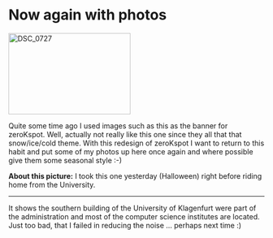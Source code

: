 # Now again with photos

<a href="http://www.flickr.com/photos/zerok/286173950/" title="Photo Sharing"><img class="figure" src="http://static.flickr.com/109/286173950_0592252988_m.jpg" width="240" height="160" alt="DSC_0727" /></a>

Quite some time ago I used images such as this as the banner for zeroKspot. Well, actually not really like this one since they all that that snow/ice/cold theme. With this redesign of zeroKspot I want to return to this habit and put some of my photos up here once again and where possible give them some seasonal style :-)

__About this picture:__ I took this one yesterday (Halloween) right before riding home from the University.

-------------------------------

 It shows the southern building of the University of Klagenfurt were part of the administration and most of the computer science institutes are located. Just too bad, that I failed in reducing the noise ... perhaps next time :)